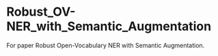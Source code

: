 # Robust_OV-NER_with_Semantic_Augmentation
For paper Robust Open-Vocabulary NER with Semantic Augmentation.
